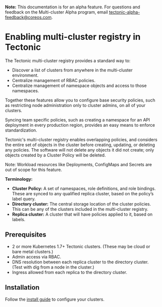 <br>
<div class="alert alert-info" role="alert">
<i class="fa fa-exclamation-triangle"></i><b> Note:</b> This documentation is for an alpha feature. For questions and feedback on the Multi-cluster Alpha program, email <a href="mailto:tectonic-alpha-feedback@coreos.com">tectonic-alpha-feedback@coreos.com</a>.
</div>

# Enabling multi-cluster registry in Tectonic

The Tectonic multi-cluster registry provides a standard way to:
* Discover a list of clusters from anywhere in the multi-cluster environment.
* Centralize management of RBAC policies.
* Centralize management of namespace objects and access to those namespaces.

Together these features allow you to configure base security policies, such as restricting node administration only to cluster admins, on all of your clusters.

Syncing team specific policies, such as creating a namespace for an API deployment in every production region, provides an easy means to enforce standardization.

Tectonic's multi-cluster registry enables overlapping policies, and considers the entire set of objects in the cluster before creating, updating, or deleting any policies. The software will not delete any objects it did not create; only objects created by a Cluster Policy will be deleted.

Note: Workload resources like Deployments, ConfigMaps and Secrets are out of scope for this feature.

**Terminology:**

* **Cluster Policy:** A set of namespaces, role definitions, and role bindings. These are synced to any qualified replica cluster, based on the policy’s label query.
* **Directory cluster:** The central storage location of the cluster policies. This can be any of the clusters included in the multi-cluster registry.
* **Replica cluster:** A cluster that will have policies applied to it, based on labels.

## Prerequisites

* 2 or more Kubernetes 1.7+ Tectonic clusters. (These may be cloud or bare metal clusters.)
* Admin access via RBAC.
* DNS resolution between each replica cluster to the directory cluster.
 (Test with dig <clustername> from a node in the cluster.)
* Ingress allowed from each replica to the directory cluster.

## Installation

Follow the [install guide][install] to configure your clusters.

[install]: install-multi.md
